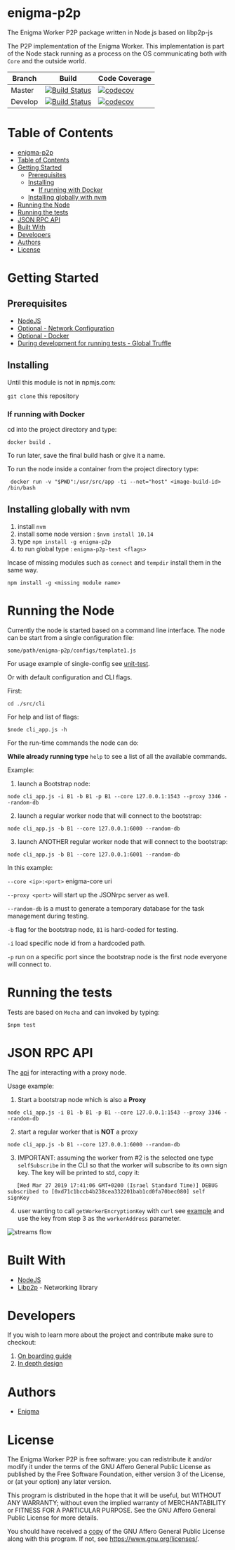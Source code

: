 # enigma-p2p

The Enigma Worker P2P package written in Node.js based on libp2p-js

The P2P implementation of the Enigma Worker. This implementation is part of the Node stack running as a process on the OS communicating both with `Core` and the outside world.


| Branch | Build | Code Coverage | 
|--------|-------|---------------|
| Master |[![Build Status](https://travis-ci.com/enigmampc/enigma-p2p.svg?token=cNBBjbVVEGszuAJUokFT&branch=master)](https://travis-ci.com/enigmampc/enigma-p2p) | [![codecov](https://codecov.io/gh/enigmampc/enigma-p2p/branch/master/graph/badge.svg?token=SSyRKy7Ckg)](https://codecov.io/gh/enigmampc/enigma-p2p) |
| Develop |[![Build Status](https://travis-ci.com/enigmampc/enigma-p2p.svg?token=cNBBjbVVEGszuAJUokFT&branch=develop)](https://travis-ci.com/enigmampc/enigma-p2p) | [![codecov](https://codecov.io/gh/enigmampc/enigma-p2p/branch/develop/graph/badge.svg?token=SSyRKy7Ckg)](https://codecov.io/gh/enigmampc/enigma-p2p) |

# Table of Contents

- [enigma-p2p](#enigma-p2p)
- [Table of Contents](#table-of-contents)
- [Getting Started](#getting-started)
  - [Prerequisites](#prerequisites)
  - [Installing](#installing)
    - [If running with Docker](#if-running-with-docker)
  - [Installing globally with nvm](#installing-globally-with-nvm)
- [Running the Node](#running-the-node)
- [Running the tests](#running-the-tests)
- [JSON RPC API](#json-rpc-api)
- [Built With](#built-with)
- [Developers](#developers)
- [Authors](#authors)
- [License](#license)

# Getting Started


## Prerequisites

- [NodeJS](https://nodejs.org/en/)
- [Optional - Network Configuration]()
- [Optional - Docker](https://www.docker.com/)
- [During development for running tests - Global Truffle](https://truffleframework.com/)

## Installing

Until this module is not in npmjs.com: 

`git clone` this repository 

### If running with Docker

cd into the project directory and type:

`docker build .` 

To run later, save the final build hash or give it a name.

To run the node inside a container from the project directory type:

```
 docker run -v "$PWD":/usr/src/app -ti --net="host" <image-build-id> /bin/bash
```

## Installing globally with nvm 

1. install `nvm` 
2. install some node version : `$nvm install 10.14`
3. type `npm install -g enigma-p2p`
4. to run global type : `enigma-p2p-test <flags>`

Incase of missing modules such as `connect` and `tempdir` install them in the same way.

 `npm install -g <missing module name>`

# Running the Node

Currently the node is started based on a command line interface. 
The node can be start from a single configuration file:

 `some/path/enigma-p2p/configs/template1.js` 

 For usage example of single-config see [unit-test](https://github.com/enigmampc/enigma-p2p/blob/7825e490e789d4e52b441f390997f9b262b9cfbc/test/singleConfig/single_config_test.js#L39).

 Or with default configuration and CLI flags.

First:

`cd ./src/cli`

For help and list of flags:

`$node cli_app.js -h`

For the run-time commands the node can do:

**While already running type**  `help` to see a list of all the available commands. 

Example: 

1. launch a Bootstrap node: 

```
node cli_app.js -i B1 -b B1 -p B1 --core 127.0.0.1:1543 --proxy 3346 --random-db 
```

2. launch a regular worker node that will connect to the bootstrap: 

```
node cli_app.js -b B1 --core 127.0.0.1:6000 --random-db
```

3. launch ANOTHER regular worker node that will connect to the bootstrap:

```
node cli_app.js -b B1 --core 127.0.0.1:6001 --random-db
```

In this example: 

`--core <ip>:<port>` enigma-core uri

`--proxy <port>` will start up the JSONrpc server as well.

`--random-db` is a must to generate a temporary database for the task management during testing.

`-b` flag for the bootstrap node, `B1` is hard-coded for testing.

`-i` load specific node id from a hardcoded path.

`-p` run on a specific port since the bootstrap node is the first node everyone will connect to.


# Running the tests

Tests are based on `Mocha` and can invoked by typing:

`$npm test` 

# JSON RPC API

The [api](https://github.com/enigmampc/enigma-p2p/blob/develop/src/client_api/README.md) for interacting with a proxy node.

Usage example: 

1. Start a bootstrap node which is also a **Proxy**

```
node cli_app.js -i B1 -b B1 -p B1 --core 127.0.0.1:1543 --proxy 3346 --random-db 
```
2. start a regular worker that is **NOT** a proxy 

```
node cli_app.js -b B1 --core 127.0.0.1:6000 --random-db
```

3. IMPORTANT: assuming the worker from #2 is the selected one type `selfSubscribe` in the CLI so that the worker will subscribe to its own sign key. The key will be printed to std, copy it: 
   
```
   [Wed Mar 27 2019 17:41:06 GMT+0200 (Israel Standard Time)] DEBUG subscribed to [0xd71c1bccb4b238cea332201bab1cd0fa70bec080] self signKey
```

4. user wanting to call `getWorkerEncryptionKey` with `curl` see [example](https://github.com/enigmampc/enigma-p2p/blob/develop/src/client_api/README.md#getworkerencryptionkey) and use the key from step 3 as the `workerAddress` parameter.


<img src="docs/jsonrpc.png"
     alt="streams flow " />

# Built With

* [NodeJS](https://nodejs.org/en/)
* [Libp2p](https://libp2p.io/) - Networking library

# Developers

If you wish to learn more about the project and contribute make sure to checkout: 

1. [On boarding guide](docs/ON_BOARDING.md)
2. [In depth design](docs/ARCHITECTURE.md)

# Authors

* [Enigma](https://enigma.co/)

# License

The Enigma Worker P2P is free software: you can redistribute it and/or modify it under the terms of the GNU Affero General Public License as published by
the Free Software Foundation, either version 3 of the License, or (at your option) any later version.

This program is distributed in the hope that it will be useful, but WITHOUT ANY WARRANTY; without even the implied warranty of MERCHANTABILITY or FITNESS FOR A PARTICULAR PURPOSE.  See the GNU Affero General Public License for more details.

You should have received a [copy](LICENSE) of the GNU Affero General Public License along with this program.  If not, see <https://www.gnu.org/licenses/>.
